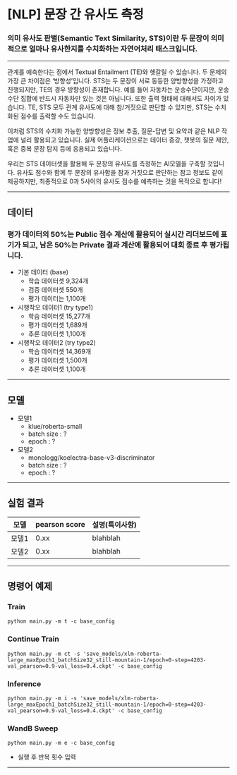 # [NLP] 문장 간 유사도 측정
### 의미 유사도 판별(Semantic Text Similarity, STS)이란 두 문장이 의미적으로 얼마나 유사한지를 수치화하는 자연어처리 태스크입니다.
----

관계를 예측한다는 점에서 Textual Entailment (TE)와 헷갈릴 수 있습니다. 두 문제의 가장 큰 차이점은 ‘방향성’입니다. STS는 두 문장이 서로 동등한 양방향성을 가정하고 진행되지만, TE의 경우 방향성이 존재합니다. 예를 들어 자동차는 운송수단이지만, 운송수단 집합에 반드시 자동차만 있는 것은 아닙니다. 또한 출력 형태에 대해서도 차이가 있습니다. TE, STS 모두 관계 유사도에 대해 참/거짓으로 판단할 수 있지만, STS는 수치화된 점수를 출력할 수도 있습니다.

이처럼 STS의 수치화 가능한 양방향성은 정보 추출, 질문-답변 및 요약과 같은 NLP 작업에 널리 활용되고 있습니다. 실제 어플리케이션으로는 데이터 증강, 챗봇의 질문 제안, 혹은 중복 문장 탐지 등에 응용되고 있습니다.

우리는 STS 데이터셋을 활용해 두 문장의 유사도를 측정하는 AI모델을 구축할 것입니다. 유사도 점수와 함께 두 문장의 유사함을 참과 거짓으로 판단하는 참고 정보도 같이 제공하지만, 최종적으로 0과 5사이의 유사도 점수를 예측하는 것을 목적으로 합니다!

-----

## 데이터
### 평가 데이터의 50%는 Public 점수 계산에 활용되어 실시간 리더보드에 표기가 되고, 남은 50%는 Private 결과 계산에 활용되어 대회 종료 후 평가됩니다.
- 기본 데이터 (base)
  - 학습 데이터셋 9,324개
  - 검증 데이터셋 550개
  - 평가 데이터는 1,100개
- 시행착오 데이터1 (try type1)
  - 학습 데이터셋 15,277개
  - 평가 데이터셋 1,689개
  - 추론 데이터셋 1,100개
- 시행착오 데이터2 (try type2)
  - 학습 데이터셋 14,369개
  - 평가 데이터셋 1,500개
  - 추론 데이터셋 1,100개
---
## 모델
- 모델1
  - klue/roberta-small
  - batch size : ?
  - epoch : ?
- 모델2
  - monologg/koelectra-base-v3-discriminator
  - batch size : ?
  - epoch : ?
---
## 실험 결과

|모델|pearson score|설명(특이사항)|
|------|---|---|
|모델1|0.xx|blahblah|
|모델2|0.xx|blahblah|
---
## 명령어 예제
### Train
```
python main.py -m t -c base_config
```
### Continue Train
```
python main.py -m ct -s 'save_models/xlm-roberta-large_maxEpoch1_batchSize32_still-mountain-1/epoch=0-step=4203-val_pearson=0.9-val_loss=0.4.ckpt' -c base_config
```
### Inference
```
python main.py -m i -s 'save_models/xlm-roberta-large_maxEpoch1_batchSize32_still-mountain-1/epoch=0-step=4203-val_pearson=0.9-val_loss=0.4.ckpt' -c base_config
```
### WandB Sweep
```
python main.py -m e -c base_config
```
- 실행 후 반복 횟수 입력


---

